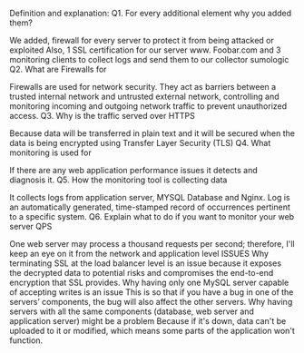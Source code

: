 Definition and explanation:
Q1. For every additional element why you added them?

We added, firewall for every server to protect it from being attacked or exploited Also, 1 SSL certification for our server www. Foobar.com and 3 monitoring clients to collect logs and send them to our collector sumologic
Q2. What are Firewalls for

Firewalls are used for network security. They act as barriers between a trusted internal network and untrusted external network, controlling and monitoring incoming and outgoing network traffic to prevent unauthorized access.
Q3. Why is the traffic served over HTTPS

Because data will be transferred in plain text and it will be secured when the data is being encrypted using Transfer Layer Security (TLS)
Q4. What monitoring is used for

If there are any web application performance issues it detects and diagnosis it.
Q5. How the monitoring tool is collecting data

It collects logs from application server, MYSQL Database and Nginx. Log is an automatically generated, time-stamped record of occurrences pertinent to a specific system.
Q6. Explain what to do if you want to monitor your web server QPS

One web server may process a thousand requests per second; therefore, I'll keep an eye on it from the network and application level
ISSUES
Why terminating SSL at the load balancer level is an issue
because it exposes the decrypted data to potential risks and compromises the end-to-end encryption that SSL provides.
Why having only one MySQL server capable of accepting writes is an issue
This is so that if you have a bug in one of the servers’ components, the bug will also affect the other servers.
Why having servers with all the same components (database, web server and application server) might be a problem
Because if it's down, data can't be uploaded to it or modified, which means some parts of the application won't function.
